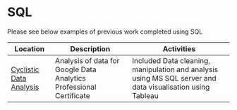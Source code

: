 # SQL

Please see below examples of previous work completed using SQL


| **Location** | **Description** | **Activities** |
| --- | --- | --- |
| [Cyclistic Data Analysis](https://github.com/AMeik18/SQL/blob/main/Google%20Data%20Analysis%20Foundation/Cyclistic%20Data%20Analysis.pptx) | Analysis of data for Google Data Analytics Professional Certificate | Included Data cleaning, manipulation and analysis using MS SQL server and data visualisation using Tableau |

